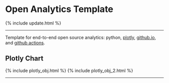 <script src="https://cdn.plot.ly/plotly-latest.min.js"></script>

# Open Analytics Template

{% include update.html %}

<hr class="nhsuk-u-margin-top-0 nhsuk-u-margin-bottom-6">

Template for end-to-end open source analytics: python, [plotly](https://plotly.com/python/), [github.io](https://pages.github.com/), and [github actions](https://github.com/features/actions).

## Plotly Chart

{% include plotly_obj.html %}
{% include plotly_obj_2.html %}
<hr class="nhsuk-u-margin-top-0 nhsuk-u-margin-bottom-6">
